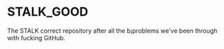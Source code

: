 # STALK_GOOD
The STALK correct repository after all the b¡problems we've been through with fucking GitHub.
